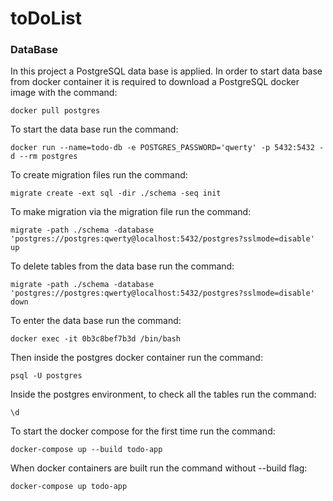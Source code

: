 # toDoList

### DataBase

In this project a PostgreSQL data base is applied. In order to start data base from docker container it is required to download a PostgreSQL docker image with the command:

```
docker pull postgres
```

To start the data base run the command:

```
docker run --name=todo-db -e POSTGRES_PASSWORD='qwerty' -p 5432:5432 -d --rm postgres
```

To create migration files run the command:

```
migrate create -ext sql -dir ./schema -seq init
```

To make migration via the migration file run the command:

```
migrate -path ./schema -database 'postgres://postgres:qwerty@localhost:5432/postgres?sslmode=disable' up
```

To delete tables from the data base run the command:

```
migrate -path ./schema -database 'postgres://postgres:qwerty@localhost:5432/postgres?sslmode=disable' down
```

To enter the data base run the command:

```
docker exec -it 0b3c8bef7b3d /bin/bash
```

Then inside the postgres docker container run the command:

```
psql -U postgres
```

Inside the postgres environment, to check all the tables run the command:

```
\d
```

To start the docker compose for the first time run the command:

```
docker-compose up --build todo-app
```

When docker containers are built run the command without --build flag:

```
docker-compose up todo-app
```
